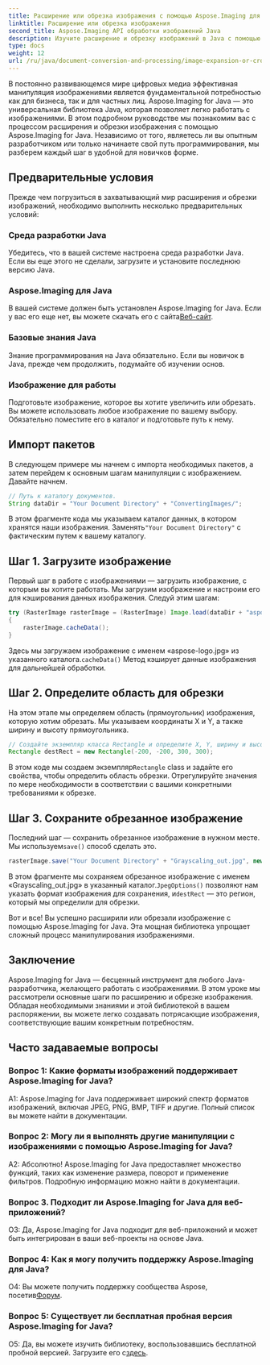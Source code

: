 ```yaml
---
title: Расширение или обрезка изображения с помощью Aspose.Imaging для Java
linktitle: Расширение или обрезка изображения
second_title: Aspose.Imaging API обработки изображений Java
description: Изучите расширение и обрезку изображений в Java с помощью Aspose.Imaging. Пошаговое руководство для разработчиков. Совершенствуйте свои навыки манипулирования изображениями.
type: docs
weight: 12
url: /ru/java/document-conversion-and-processing/image-expansion-or-cropping/
---
```

В постоянно развивающемся мире цифровых медиа эффективная манипуляция изображениями является фундаментальной потребностью как для бизнеса, так и для частных лиц. Aspose.Imaging for Java — это универсальная библиотека Java, которая позволяет легко работать с изображениями. В этом подробном руководстве мы познакомим вас с процессом расширения и обрезки изображения с помощью Aspose.Imaging for Java. Независимо от того, являетесь ли вы опытным разработчиком или только начинаете свой путь программирования, мы разберем каждый шаг в удобной для новичков форме.

## Предварительные условия

Прежде чем погрузиться в захватывающий мир расширения и обрезки изображений, необходимо выполнить несколько предварительных условий:

### Среда разработки Java

Убедитесь, что в вашей системе настроена среда разработки Java. Если вы еще этого не сделали, загрузите и установите последнюю версию Java.

### Aspose.Imaging для Java

 В вашей системе должен быть установлен Aspose.Imaging for Java. Если у вас его еще нет, вы можете скачать его с сайта[Веб-сайт](https://releases.aspose.com/imaging/java/).

### Базовые знания Java

Знание программирования на Java обязательно. Если вы новичок в Java, прежде чем продолжить, подумайте об изучении основ.

### Изображение для работы

Подготовьте изображение, которое вы хотите увеличить или обрезать. Вы можете использовать любое изображение по вашему выбору. Обязательно поместите его в каталог и подготовьте путь к нему.

## Импорт пакетов

В следующем примере мы начнем с импорта необходимых пакетов, а затем перейдем к основным шагам манипуляции с изображением. Давайте начнем.

```java
// Путь к каталогу документов.
String dataDir = "Your Document Directory" + "ConvertingImages/";
```

 В этом фрагменте кода мы указываем каталог данных, в котором хранятся наши изображения. Заменять`"Your Document Directory"` с фактическим путем к вашему каталогу.

## Шаг 1. Загрузите изображение

Первый шаг в работе с изображениями — загрузить изображение, с которым вы хотите работать. Мы загрузим изображение и настроим его для кэширования данных изображения. Следуй этим шагам:

```java
try (RasterImage rasterImage = (RasterImage) Image.load(dataDir + "aspose-logo.jpg"))
{
    rasterImage.cacheData();
}
```

 Здесь мы загружаем изображение с именем «aspose-logo.jpg» из указанного каталога.`cacheData()` Метод кэширует данные изображения для дальнейшей обработки.

## Шаг 2. Определите область для обрезки

На этом этапе мы определяем область (прямоугольник) изображения, которую хотим обрезать. Мы указываем координаты X и Y, а также ширину и высоту прямоугольника.

```java
// Создайте экземпляр класса Rectangle и определите X, Y, ширину и высоту прямоугольника.
Rectangle destRect = new Rectangle(-200, -200, 300, 300);
```

 В этом коде мы создаем экземпляр`Rectangle` class и задайте его свойства, чтобы определить область обрезки. Отрегулируйте значения по мере необходимости в соответствии с вашими конкретными требованиями к обрезке.

## Шаг 3. Сохраните обрезанное изображение

 Последний шаг — сохранить обрезанное изображение в нужном месте. Мы используем`save()` способ сделать это. 

```java
rasterImage.save("Your Document Directory" + "Grayscaling_out.jpg", new JpegOptions(), destRect);
```

В этом фрагменте мы сохраняем обрезанное изображение с именем «Grayscaling_out.jpg» в указанный каталог.`JpegOptions()` позволяют нам указать формат изображения для сохранения, и`destRect` — это регион, который мы определили для обрезки.

Вот и все! Вы успешно расширили или обрезали изображение с помощью Aspose.Imaging for Java. Эта мощная библиотека упрощает сложный процесс манипулирования изображениями.

## Заключение

Aspose.Imaging for Java — бесценный инструмент для любого Java-разработчика, желающего работать с изображениями. В этом уроке мы рассмотрели основные шаги по расширению и обрезке изображения. Обладая необходимыми знаниями и этой библиотекой в вашем распоряжении, вы можете легко создавать потрясающие изображения, соответствующие вашим конкретным потребностям.

## Часто задаваемые вопросы

### Вопрос 1: Какие форматы изображений поддерживает Aspose.Imaging for Java?
   
A1: Aspose.Imaging for Java поддерживает широкий спектр форматов изображений, включая JPEG, PNG, BMP, TIFF и другие. Полный список вы можете найти в документации.

### Вопрос 2: Могу ли я выполнять другие манипуляции с изображениями с помощью Aspose.Imaging for Java?

А2: Абсолютно! Aspose.Imaging for Java предоставляет множество функций, таких как изменение размера, поворот и применение фильтров. Подробную информацию можно найти в документации.

### Вопрос 3. Подходит ли Aspose.Imaging for Java для веб-приложений?

О3: Да, Aspose.Imaging for Java подходит для веб-приложений и может быть интегрирован в ваши веб-проекты на основе Java.

### Вопрос 4: Как я могу получить поддержку Aspose.Imaging для Java?

 О4: Вы можете получить поддержку сообщества Aspose, посетив[Форум](https://forum.aspose.com/).

### Вопрос 5: Существует ли бесплатная пробная версия Aspose.Imaging for Java?

 О5: Да, вы можете изучить библиотеку, воспользовавшись бесплатной пробной версией. Загрузите его с[здесь](https://releases.aspose.com/).